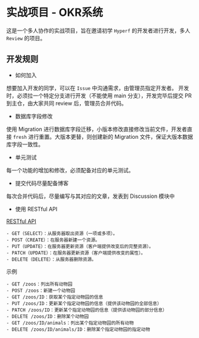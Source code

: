 # 实战项目 - OKR系统

这是一个多人协作的实战项目，旨在邀请初学 `Hyperf` 的开发者进行开发，多人 `Review` 的项目。

## 开发规则

- 如何加入

想要加入开发的同学，可以在 `Issue` 中沟通需求，由管理员指定开发者。
开发时，必须拉一个特定分支进行开发（不能使用 main 分支），开发完毕后提交 PR 到主仓，由大家共同 review 后，管理员合并代码。

- 数据库字段修改

使用 Migration 进行数据库字段迁移，小版本修改直接修改当前文件，开发者直接 `fresh` 进行重置。大版本更替，则创建新的 Migration 文件，保证大版本数据库字段一致性。

- 单元测试

每一个功能的增加和修改，必须配备对应的单元测试。

- 提交代码尽量配备博客

每次合并代码后，尽量编写与其对应的文章，发表到 Discussion 模块中

- 使用 RESTful API

[RESTful API](http://www.ruanyifeng.com/blog/2014/05/restful_api.html)

    - GET（SELECT）：从服务器取出资源（一项或多项）。
    - POST（CREATE）：在服务器新建一个资源。
    - PUT（UPDATE）：在服务器更新资源（客户端提供改变后的完整资源）。
    - PATCH（UPDATE）：在服务器更新资源（客户端提供改变的属性）。
    - DELETE（DELETE）：从服务器删除资源。

示例

    - GET /zoos：列出所有动物园
    - POST /zoos：新建一个动物园
    - GET /zoos/ID：获取某个指定动物园的信息
    - PUT /zoos/ID：更新某个指定动物园的信息（提供该动物园的全部信息）
    - PATCH /zoos/ID：更新某个指定动物园的信息（提供该动物园的部分信息）
    - DELETE /zoos/ID：删除某个动物园
    - GET /zoos/ID/animals：列出某个指定动物园的所有动物
    - DELETE /zoos/ID/animals/ID：删除某个指定动物园的指定动物
